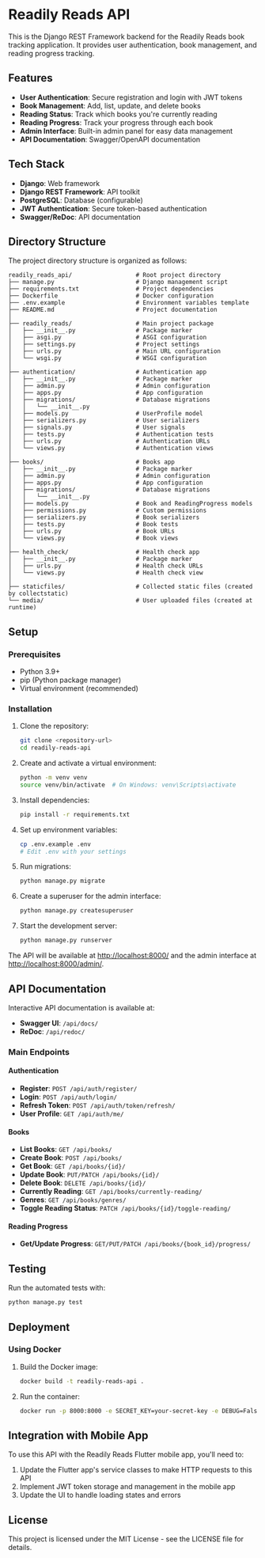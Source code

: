 # Readily Reads API

This is the Django REST Framework backend for the Readily Reads book tracking application. It provides user authentication, book management, and reading progress tracking.

## Features

- **User Authentication**: Secure registration and login with JWT tokens
- **Book Management**: Add, list, update, and delete books
- **Reading Status**: Track which books you're currently reading
- **Reading Progress**: Track your progress through each book
- **Admin Interface**: Built-in admin panel for easy data management
- **API Documentation**: Swagger/OpenAPI documentation

## Tech Stack

- **Django**: Web framework
- **Django REST Framework**: API toolkit
- **PostgreSQL**: Database (configurable)
- **JWT Authentication**: Secure token-based authentication
- **Swagger/ReDoc**: API documentation

## Directory Structure

The project directory structure is organized as follows:

```plaintext
readily_reads_api/                  # Root project directory
├── manage.py                       # Django management script
├── requirements.txt                # Project dependencies
├── Dockerfile                      # Docker configuration
├── .env.example                    # Environment variables template
├── README.md                       # Project documentation
│
├── readily_reads/                  # Main project package
│   ├── __init__.py                 # Package marker
│   ├── asgi.py                     # ASGI configuration 
│   ├── settings.py                 # Project settings
│   ├── urls.py                     # Main URL configuration
│   └── wsgi.py                     # WSGI configuration
│
├── authentication/                 # Authentication app
│   ├── __init__.py                 # Package marker
│   ├── admin.py                    # Admin configuration
│   ├── apps.py                     # App configuration
│   ├── migrations/                 # Database migrations
│   │   └── __init__.py
│   ├── models.py                   # UserProfile model
│   ├── serializers.py              # User serializers
│   ├── signals.py                  # User signals
│   ├── tests.py                    # Authentication tests
│   ├── urls.py                     # Authentication URLs
│   └── views.py                    # Authentication views
│
├── books/                          # Books app
│   ├── __init__.py                 # Package marker  
│   ├── admin.py                    # Admin configuration
│   ├── apps.py                     # App configuration
│   ├── migrations/                 # Database migrations
│   │   └── __init__.py
│   ├── models.py                   # Book and ReadingProgress models
│   ├── permissions.py              # Custom permissions
│   ├── serializers.py              # Book serializers
│   ├── tests.py                    # Book tests
│   ├── urls.py                     # Book URLs
│   └── views.py                    # Book views
│
├── health_check/                   # Health check app
│   ├── __init__.py                 # Package marker
│   ├── urls.py                     # Health check URLs
│   └── views.py                    # Health check view
│
├── staticfiles/                    # Collected static files (created by collectstatic)
└── media/                          # User uploaded files (created at runtime)
```

## Setup

### Prerequisites

- Python 3.9+
- pip (Python package manager)
- Virtual environment (recommended)

### Installation

1. Clone the repository:

   ```bash
   git clone <repository-url>
   cd readily-reads-api
   ```

2. Create and activate a virtual environment:

   ```bash
   python -m venv venv
   source venv/bin/activate  # On Windows: venv\Scripts\activate
   ```

3. Install dependencies:

   ```bash
   pip install -r requirements.txt
   ```

4. Set up environment variables:

   ```bash
   cp .env.example .env
   # Edit .env with your settings
   ```

5. Run migrations:

   ```bash
   python manage.py migrate
   ```

6. Create a superuser for the admin interface:

   ```bash
   python manage.py createsuperuser
   ```

7. Start the development server:

   ```bash
   python manage.py runserver
   ```

The API will be available at <http://localhost:8000/> and the admin interface at <http://localhost:8000/admin/>.

## API Documentation

Interactive API documentation is available at:

- **Swagger UI**: `/api/docs/`
- **ReDoc**: `/api/redoc/`

### Main Endpoints

#### Authentication

- **Register**: `POST /api/auth/register/`
- **Login**: `POST /api/auth/login/`
- **Refresh Token**: `POST /api/auth/token/refresh/`
- **User Profile**: `GET /api/auth/me/`

#### Books

- **List Books**: `GET /api/books/`
- **Create Book**: `POST /api/books/`
- **Get Book**: `GET /api/books/{id}/`
- **Update Book**: `PUT/PATCH /api/books/{id}/`
- **Delete Book**: `DELETE /api/books/{id}/`
- **Currently Reading**: `GET /api/books/currently-reading/`
- **Genres**: `GET /api/books/genres/`
- **Toggle Reading Status**: `PATCH /api/books/{id}/toggle-reading/`

#### Reading Progress

- **Get/Update Progress**: `GET/PUT/PATCH /api/books/{book_id}/progress/`

## Testing

Run the automated tests with:

```bash
python manage.py test
```

## Deployment

### Using Docker

1. Build the Docker image:

   ```bash
   docker build -t readily-reads-api .
   ```

2. Run the container:

   ```bash
   docker run -p 8000:8000 -e SECRET_KEY=your-secret-key -e DEBUG=False readily-reads-api
   ```

## Integration with Mobile App

To use this API with the Readily Reads Flutter mobile app, you'll need to:

1. Update the Flutter app's service classes to make HTTP requests to this API
2. Implement JWT token storage and management in the mobile app
3. Update the UI to handle loading states and errors

## License

This project is licensed under the MIT License - see the LICENSE file for details.
